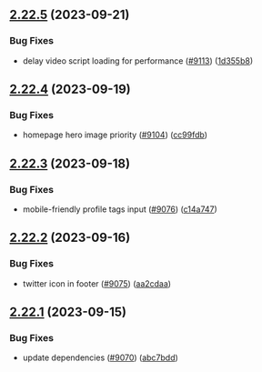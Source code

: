 ## [2.22.5](https://github.com/EddieHubCommunity/BioDrop/compare/v2.22.4...v2.22.5) (2023-09-21)


### Bug Fixes

* delay video script loading for performance ([#9113](https://github.com/EddieHubCommunity/BioDrop/issues/9113)) ([1d355b8](https://github.com/EddieHubCommunity/BioDrop/commit/1d355b8782eb530fd46ef792fff445a42db3b277))



## [2.22.4](https://github.com/EddieHubCommunity/BioDrop/compare/v2.22.3...v2.22.4) (2023-09-19)


### Bug Fixes

* homepage hero image priority ([#9104](https://github.com/EddieHubCommunity/BioDrop/issues/9104)) ([cc99fdb](https://github.com/EddieHubCommunity/BioDrop/commit/cc99fdb1677ebd2395c52b68e311ec34cf05d769))



## [2.22.3](https://github.com/EddieHubCommunity/BioDrop/compare/v2.22.2...v2.22.3) (2023-09-18)


### Bug Fixes

* mobile-friendly profile tags input ([#9076](https://github.com/EddieHubCommunity/BioDrop/issues/9076)) ([c14a747](https://github.com/EddieHubCommunity/BioDrop/commit/c14a747b2acd6850320e30c38a8970593db94dc9))



## [2.22.2](https://github.com/EddieHubCommunity/BioDrop/compare/v2.22.1...v2.22.2) (2023-09-16)


### Bug Fixes

* twitter icon in footer ([#9075](https://github.com/EddieHubCommunity/BioDrop/issues/9075)) ([aa2cdaa](https://github.com/EddieHubCommunity/BioDrop/commit/aa2cdaaa490ec95bfd89fa583675e38bd08f42b3))



## [2.22.1](https://github.com/EddieHubCommunity/BioDrop/compare/v2.22.0...v2.22.1) (2023-09-15)


### Bug Fixes

* update dependencies ([#9070](https://github.com/EddieHubCommunity/BioDrop/issues/9070)) ([abc7bdd](https://github.com/EddieHubCommunity/BioDrop/commit/abc7bdd8329c9511243df4999d667d15c1c8df04))




